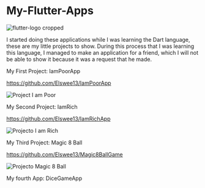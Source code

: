 # My-Flutter-Apps
![flutter-logo cropped](https://user-images.githubusercontent.com/77897104/158031659-f55f8f48-4d11-433f-8948-d90a20a8acc3.png)

I started doing these applications while I was learning the Dart language, these are my little projects to show. During this process that I was learning this language,
I managed to make an application for a friend, which I will not be able to show it because it was a request that he made.


My First Project: IamPoorApp

https://github.com/Elswee13/IamPoorApp

![Project I am Poor](https://user-images.githubusercontent.com/77897104/158188466-aba463fc-d716-4340-9f77-2d68c81a171f.png)

My Second Project: IamRich

https://github.com/Elswee13/IamRichApp

![Projecto I am Rich](https://user-images.githubusercontent.com/77897104/158213352-077b75f3-3e1a-4d90-891e-b7184976f44c.png)


My Third Project: Magic 8 Ball

https://github.com/Elswee13/Magic8BallGame

![Projecto Magic 8 Ball](https://user-images.githubusercontent.com/77897104/158275686-acf72957-f4f8-4d62-aa26-9615c40f1d66.png)

My fourth App: DiceGameApp

